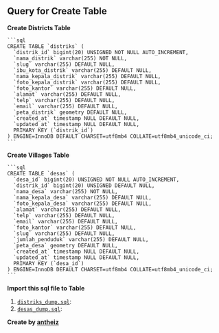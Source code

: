 ## Query for Create Table

**Create Districts Table**

	```sql
	CREATE TABLE `distriks` (
	  `distrik_id` bigint(20) UNSIGNED NOT NULL AUTO_INCREMENT,
	  `nama_distrik` varchar(255) NOT NULL,
	  `slug` varchar(255) DEFAULT NULL,
	  `ibu_kota_distrik` varchar(255) DEFAULT NULL,
	  `nama_kepala_distrik` varchar(255) DEFAULT NULL,
	  `foto_kepala_distrik` varchar(255) DEFAULT NULL,
	  `foto_kantor` varchar(255) DEFAULT NULL,
	  `alamat` varchar(255) DEFAULT NULL,
	  `telp` varchar(255) DEFAULT NULL,
	  `email` varchar(255) DEFAULT NULL,
	  `peta_distrik` geometry DEFAULT NULL,
	  `created_at` timestamp NULL DEFAULT NULL,
	  `updated_at` timestamp NULL DEFAULT NULL,
	  PRIMARY KEY (`distrik_id`)
	) ENGINE=InnoDB DEFAULT CHARSET=utf8mb4 COLLATE=utf8mb4_unicode_ci;
	```
	
	
**Create Villages Table**

	```sql
	CREATE TABLE `desas` (
	  `desa_id` bigint(20) UNSIGNED NOT NULL AUTO_INCREMENT,
	  `distrik_id` bigint(20) UNSIGNED DEFAULT NULL,
	  `nama_desa` varchar(255) NOT NULL,
	  `nama_kepala_desa` varchar(255) DEFAULT NULL,
	  `foto_kepala_desa` varchar(255) DEFAULT NULL,
	  `alamat` varchar(255) DEFAULT NULL,
	  `telp` varchar(255) DEFAULT NULL,
	  `email` varchar(255) DEFAULT NULL,
	  `foto_kantor` varchar(255) DEFAULT NULL,
	  `slug` varchar(255) DEFAULT NULL,
	  `jumlah_penduduk` varchar(255) DEFAULT NULL,
	  `peta_desa` geometry DEFAULT NULL,
	  `created_at` timestamp NULL DEFAULT NULL,
	  `updated_at` timestamp NULL DEFAULT NULL,
	  PRIMARY KEY (`desa_id`)
	) ENGINE=InnoDB DEFAULT CHARSET=utf8mb4 COLLATE=utf8mb4_unicode_ci;
	```
	
	
**Import this sql file to Table**

1. [`distriks_dump.sql`](./distriks_dump.sql): 
2. [`desas_dump.sql`](./desas_dump.sql): 
	
	
**Create by [antheiz](https://github.com/antheiz)**
